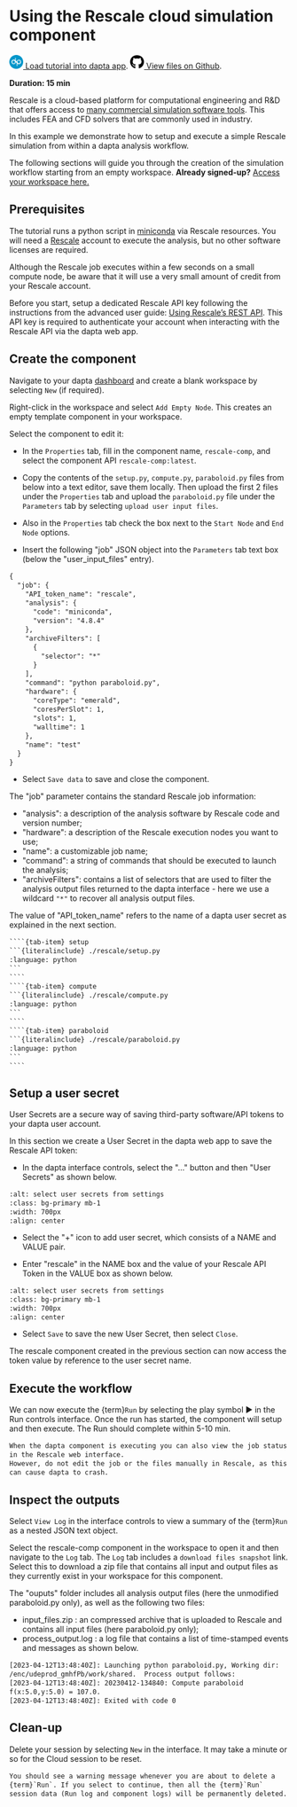 # Using the Rescale cloud simulation component

[<img src="media/Dapta-Brandmark-RGB.svg" alt="dapta" width="25px" height="25px"> Load tutorial into dapta app](https://app.daptaflow.com/tutorial/9).
[<img src="media/github.svg" alt="github" width="25px" height="25px"> View files on Github](https://github.com/daptablade/docs/tree/master/mynewbook/Tutorials/rescale).

**Duration: 15 min**

Rescale is a cloud-based platform for computational engineering and R&D that offers access to [many commercial simulation software tools](https://rescale.com/platform/software-catalog/). 
This includes FEA and CFD solvers that are commonly used in industry.

In this example we demonstrate how to setup and execute a simple Rescale simulation from within a dapta analysis workflow.

The following sections will guide you through the creation of the simulation workflow starting from an empty workspace.
**Already signed-up?**
[Access your workspace here.](https://app.daptaflow.com/) 

## Prerequisites

The tutorial runs a python script in [miniconda](https://docs.conda.io/en/latest/miniconda.html) via Rescale resources. 
You will need a [Rescale](https://rescale.com/) account to execute the analysis, but no other software licenses are required. 

Although the Rescale job executes within a few seconds on a small compute node, be aware that it will use a very small amount of credit from your Rescale account.

Before you start, setup a dedicated Rescale API key following the instructions from the advanced user guide: [Using Rescale’s REST API](https://rescale.com/documentation/main/rescale-advanced-features/rest-api/).
This API key is required to authenticate your account when interacting with the Rescale API via the dapta web app. 

## Create the component

Navigate to your dapta [dashboard](https://app.daptaflow.com/Interface) and create a blank workspace by selecting `New` (if required). 

Right-click in the workspace and select `Add Empty Node`.
This creates an empty template component in your workspace. 

Select the component to edit it:

* In the `Properties` tab, fill in the component name, `rescale-comp`, and select the component API `rescale-comp:latest`. 

* Copy the contents of the `setup.py`, `compute.py`, `paraboloid.py` files from below into a text editor, save them locally.
Then upload the first 2 files under the `Properties` tab and upload the `paraboloid.py` file under the `Parameters` tab by selecting `upload user input files`. 

* Also in the `Properties` tab check the box next to the `Start Node` and `End Node` options. 

* Insert the following "job" JSON object into the `Parameters` tab text box (below the "user_input_files" entry). 

```{code}
{
  "job": {
    "API_token_name": "rescale",
    "analysis": {
      "code": "miniconda",
      "version": "4.8.4"
    },
    "archiveFilters": [
      {
        "selector": "*"
      }
    ],
    "command": "python paraboloid.py",
    "hardware": {
      "coreType": "emerald",
      "coresPerSlot": 1,
      "slots": 1,
      "walltime": 1
    },
    "name": "test"
  }
}
```

* Select `Save data` to save and close the component. 


The "job" parameter contains the standard Rescale job information:

* "analysis": a description of the analysis software by Rescale code and version number;
* "hardware": a description of the Rescale execution nodes you want to use;
* "name": a customizable job name;
* "command": a string of commands that should be executed to launch the analysis; 
* "archiveFilters": contains a list of selectors that are used to filter the analysis output files returned to the dapta interface - here we use a wildcard `"*"` to recover all analysis output files.

The value of "API_token_name" refers to the name of a dapta user secret as explained in the next section.

`````{tab-set}
````{tab-item} setup
```{literalinclude} ./rescale/setup.py
:language: python
```
````
````{tab-item} compute
```{literalinclude} ./rescale/compute.py
:language: python
```
````
````{tab-item} paraboloid
```{literalinclude} ./rescale/paraboloid.py
:language: python
```
````
`````


## Setup a user secret 

User Secrets are a secure way of saving third-party software/API tokens to your dapta user account.

In this section we create a User Secret in the dapta web app to save the Rescale API token:

* In the dapta interface controls, select the "..." button and then "User Secrets" as shown below. 
```{image} media/rescale_1.png
:alt: select user secrets from settings
:class: bg-primary mb-1
:width: 700px
:align: center
```

* Select the "+" icon to add user secret, which consists of a NAME and VALUE pair. 

* Enter "rescale" in the NAME box and the value of your Rescale API Token in the VALUE box as shown below. 
```{image} media/rescale_2.png
:alt: select user secrets from settings
:class: bg-primary mb-1
:width: 700px
:align: center
```

*  Select `Save` to save the new User Secret, then select `Close`. 

The rescale component created in the previous section can now access the token value by reference to the user secret name.

## Execute the workflow

We can now execute the {term}`Run` by selecting the play symbol ▶ in the Run controls interface. 
Once the run has started, the component will setup and then execute. 
The Run should complete within 5-10 min.

```{note}
When the dapta component is executing you can also view the job status in the Rescale web interface. 
However, do not edit the job or the files manually in Rescale, as this can cause dapta to crash.   
```

## Inspect the outputs

Select `View Log` in the interface controls to view a summary of the {term}`Run` as a nested JSON text object.

Select the rescale-comp component in the workspace to open it and then navigate to the `Log` tab.
The `Log` tab includes a `download files snapshot` link. Select this to download a zip file that contains all input and output files as they currently exist in your workspace for this component. 

The "ouputs" folder includes all analysis output files (here the unmodified paraboloid.py only), as well as the following two files:

* input_files.zip : an compressed archive that is uploaded to Rescale and contains all input files (here paraboloid.py only);  
* process_output.log : a log file that contains a list of time-stamped events and messages as shown below.

```{code}
[2023-04-12T13:48:40Z]: Launching python paraboloid.py, Working dir: /enc/udeprod_gmhfPb/work/shared.  Process output follows:
[2023-04-12T13:48:40Z]: 20230412-134840: Compute paraboloid f(x:5.0,y:5.0) = 107.0.
[2023-04-12T13:48:40Z]: Exited with code 0
```

## Clean-up

Delete your session by selecting `New` in the interface. 
It may take a minute or so for the Cloud session to be reset. 

```{warning}
You should see a warning message whenever you are about to delete a {term}`Run`. If you select to continue, then all the {term}`Run` session data (Run log and component logs) will be permanently deleted. 
```
